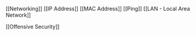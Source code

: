

[[Networking]]
	[[IP Address]]
	[[MAC Address]]
	[[Ping]]
	[[LAN - Local Area Network]]

[[Offensive Security]]
